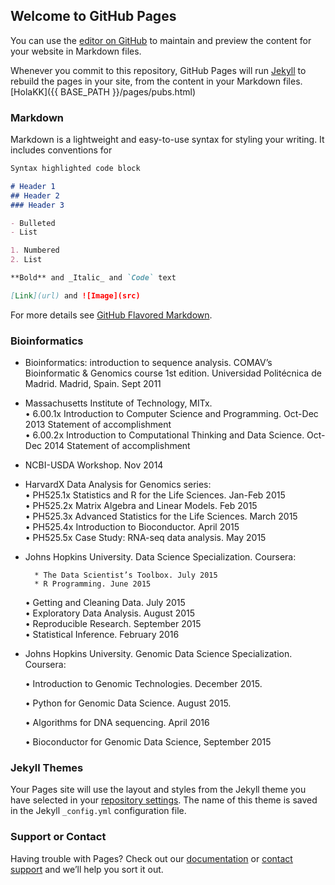 ## Welcome to GitHub Pages

You can use the [editor on GitHub](https://github.com/jdieramon/jdieramon.github.io/edit/master/index.md) to maintain and preview the content for your website in Markdown files.

Whenever you commit to this repository, GitHub Pages will run [Jekyll](https://jekyllrb.com/) to rebuild the pages in your site, from the content in your Markdown files.
[HolaKK]({{ BASE_PATH }}/pages/pubs.html)
### Markdown

Markdown is a lightweight and easy-to-use syntax for styling your writing. It includes conventions for

```markdown
Syntax highlighted code block

# Header 1
## Header 2
### Header 3

- Bulleted
- List

1. Numbered
2. List

**Bold** and _Italic_ and `Code` text

[Link](url) and ![Image](src)
```

For more details see [GitHub Flavored Markdown](https://guides.github.com/features/mastering-markdown/).

### Bioinformatics  
* Bioinformatics: introduction to sequence analysis. COMAV’s Bioinformatic & Genomics course 1st edition. Universidad Politécnica de Madrid. Madrid, Spain. Sept 2011
  
* Massachusetts Institute of Technology, MITx.  
      • 6.00.1x Introduction to Computer Science and Programming. Oct-Dec 2013 Statement of accomplishment   
      • 6.00.2x Introduction to Computational Thinking and Data Science. Oct-Dec 2014 Statement of accomplishment  
      
* NCBI-USDA Workshop. Nov 2014  
    
* HarvardX Data Analysis for Genomics series:  
      • PH525.1x Statistics and R for the Life Sciences. Jan-Feb 2015  
      • PH525.2x Matrix Algebra and Linear Models. Feb 2015  
      • PH525.3x Advanced Statistics for the Life Sciences.  March 2015  
      • PH525.4x Introduction to Bioconductor. April 2015  
      • PH525.5x Case Study: RNA-seq data analysis. May 2015
  
* Johns Hopkins University. Data Science Specialization. Coursera: 
  
        * The Data Scientist’s Toolbox. July 2015    
        * R Programming. June 2015  
    • Getting and Cleaning Data. July 2015  
    • Exploratory Data Analysis. August 2015  
    • Reproducible Research. September 2015  
    • Statistical Inference. February 2016


* Johns Hopkins University. Genomic Data Science Specialization. Coursera:

    • Introduction to Genomic Technologies. December 2015. 

    • Python for Genomic Data Science. August 2015.

    • Algorithms for DNA sequencing. April 2016 

    • Bioconductor for Genomic Data Science, September 2015



### Jekyll Themes

Your Pages site will use the layout and styles from the Jekyll theme you have selected in your [repository settings](https://github.com/jdieramon/jdieramon.github.io/settings). The name of this theme is saved in the Jekyll `_config.yml` configuration file.

### Support or Contact

Having trouble with Pages? Check out our [documentation](https://help.github.com/categories/github-pages-basics/) or [contact support](https://github.com/contact) and we’ll help you sort it out.

